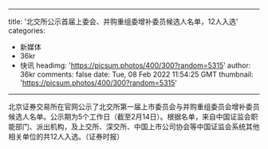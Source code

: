 
---
title: '北交所公示首届上委会、并购重组委增补委员候选人名单，12人入选'
categories: 
 - 新媒体
 - 36kr
 - 快讯
headimg: 'https://picsum.photos/400/300?random=5315'
author: 36kr
comments: false
date: Tue, 08 Feb 2022 11:54:25 GMT
thumbnail: 'https://picsum.photos/400/300?random=5315'
---

<div>   
北京证券交易所在官网公示了北交所第一届上市委员会与并购重组委员会增补委员候选人名单。公示期为5个工作日（截至2月14日）。根据名单，来自中国证监会职能部门、派出机构，及上交所、深交所、中国上市公司协会等中国证监会系统其他相关单位的共12人入选。（证券时报）  
</div>
            